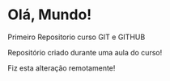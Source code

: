 # Olá, Mundo!
 Primeiro Repositorio curso GIT e GITHUB

Repositório criado durante uma aula do curso!

Fiz esta alteração remotamente!
